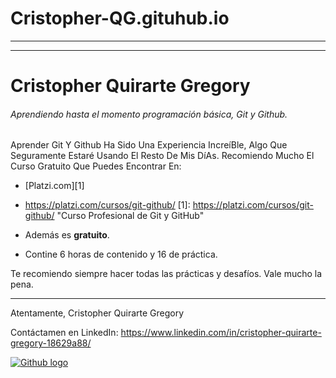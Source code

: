 # Cristopher-QG.gituhub.io

------------
------------
#   Cristopher Quirarte  Gregory

###### Aprendiendo hasta el momento programación básica, Git y Github.

Aprender Git Y Github Ha Sido Una Experiencia IncreíBle, Algo Que Seguramente Estaré Usando El Resto De Mis DíAs. Recomiendo Mucho El Curso Gratuito Que Puedes Encontrar En:

- [Platzi.com][1]
- https://platzi.com/cursos/git-github/
[1]: https://platzi.com/cursos/git-github/ "Curso Profesional de Git y GitHub"

- Además es **gratuito**.
- Contine 6 horas de contenido y 16 de práctica.

Te recomiendo siempre hacer todas las prácticas y desafíos. Vale mucho la pena.

------------


Atentamente,
Cristopher Quirarte Gregory

Contáctamen en LinkedIn:
https://www.linkedin.com/in/cristopher-quirarte-gregory-18629a88/

[![Github logo](https://play-lh.googleusercontent.com/PCpXdqvUWfCW1mXhH1Y_98yBpgsWxuTSTofy3NGMo9yBTATDyzVkqU580bfSln50bFU "Github logo")](https://play-lh.googleusercontent.com/PCpXdqvUWfCW1mXhH1Y_98yBpgsWxuTSTofy3NGMo9yBTATDyzVkqU580bfSln50bFU "Github logo")

